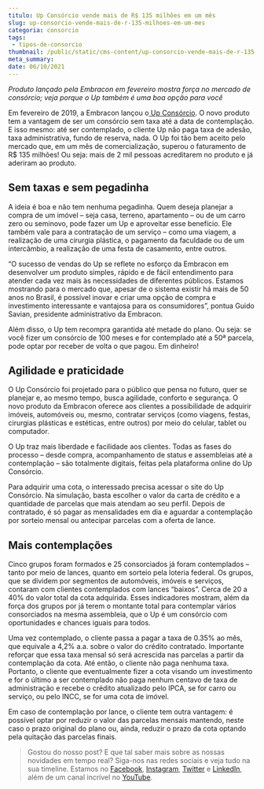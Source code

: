 ```yaml
---
titulo: Up Consórcio vende mais de R$ 135 milhões em um mês
slug: up-consorcio-vende-mais-de-r-135-milhoes-em-um-mes
categoria: consorcio
tags:
 - tipos-de-consorcio
thumbnail: /public/static/cms-content/up-consorcio-vende-mais-de-r-135-milhoes-em-um-mes.jpg
meta_summary: 
date: 06/10/2021
---
```

*Produto lançado pela Embracon em fevereiro mostra força no mercado de consórcio; veja porque o Up também é uma boa opção para você*

Em fevereiro de 2019, a Embracon lançou o[ Up Consórcio](https://www.upconsorcios.com.br/). O novo produto tem a vantagem de ser um consórcio sem taxa até a data de contemplação. E isso mesmo: até ser contemplado, o cliente Up não paga taxa de adesão, taxa administrativa, fundo de reserva, nada. O Up foi tão bem aceito pelo mercado que, em um mês de comercialização, superou o faturamento de R$ 135 milhões! Ou seja: mais de 2 mil pessoas acreditarem no produto e já aderiram ao produto.

**Sem taxas e sem pegadinha** 
------------------------------

A ideia é boa e não tem nenhuma pegadinha. Quem deseja planejar a compra de um imóvel – seja casa, terreno, apartamento – ou de um carro zero ou seminovo, pode fazer um Up e aproveitar esse benefício. Ele também vale para a contratação de um serviço – como uma viagem, a realização de uma cirurgia plástica, o pagamento da faculdade ou de um intercâmbio, a realização de uma festa de casamento, entre outros.

 “O sucesso de vendas do Up se reflete no esforço da Embracon em desenvolver um produto simples, rápido e de fácil entendimento para atender cada vez mais às necessidades de diferentes públicos. Estamos mostrando para o mercado que, apesar de o sistema existir há mais de 50 anos no Brasil, é possível inovar e criar uma opção de compra e investimento interessante e vantajosa para os consumidores”, pontua Guido Savian, presidente administrativo da Embracon.

Além disso, o Up tem recompra garantida até metade do plano. Ou seja: se você fizer um consórcio de 100 meses e for contemplado até a 50ª parcela, pode optar por receber de volta o que pagou. Em dinheiro!

**Agilidade e praticidade** 
----------------------------

O Up Consórcio foi projetado para o público que pensa no futuro, quer se planejar e, ao mesmo tempo, busca agilidade, conforto e segurança. O novo produto da Embracon oferece aos clientes a possibilidade de adquirir imóveis, automóveis ou, mesmo, contratar serviços (como viagens, festas, cirurgias plásticas e estéticas, entre outros) por meio do celular, tablet ou computador.

O Up traz mais liberdade e facilidade aos clientes. Todas as fases do processo – desde compra, acompanhamento de status e assembleias até a contemplação – são totalmente digitais, feitas pela plataforma online do Up Consórcio.

Para adquirir uma cota, o interessado precisa acessar o site do Up Consórcio. Na simulação, basta escolher o valor da carta de crédito e a quantidade de parcelas que mais atendam ao seu perfil. Depois de contratado, é só pagar as mensalidades em dia e aguardar a contemplação por sorteio mensal ou antecipar parcelas com a oferta de lance.

Mais contemplações
------------------

Cinco grupos foram formados e 25 consorciados já foram contemplados – tanto por meio de lances, quanto em sorteio pela loteria federal. Os grupos, que se dividem por segmentos de automóveis, imóveis e serviços, contaram com clientes contemplados com lances “baixos”. Cerca de 20 a 40% do valor total da cota adquirida. Esses indicadores mostram, além da força dos grupos por já terem o montante total para contemplar vários consorciados na mesma assembleia, que o Up é um consórcio com oportunidades e chances iguais para todos.

Uma vez contemplado, o cliente passa a pagar a taxa de 0.35% ao mês, que equivale a 4,2% a.a. sobre o valor do crédito contratado. Importante reforçar que essa taxa mensal só será acrescida nas parcelas a partir da contemplação da cota. Até então, o cliente não paga nenhuma taxa. Portanto, o cliente que eventualmente fizer a cota visando um investimento e for o último a ser contemplado não paga nenhum centavo de taxa de administração e recebe o crédito atualizado pelo IPCA, se for carro ou serviço, ou pelo INCC, se for uma cota de imóvel.

Em caso de contemplação por lance, o cliente tem outra vantagem: é possível optar por reduzir o valor das parcelas mensais mantendo, neste caso o prazo original do plano ou, ainda, reduzir o prazo da cota optando pela quitação das parcelas finais.

> Gostou do nosso post? E que tal saber mais sobre as nossas novidades em tempo real? Siga-nos nas redes sociais e veja tudo na sua timeline. Estamos no [Facebook](https://www.facebook.com/embracon/), [Instagram](https://www.instagram.com/embraconoficial/), [Twitter](https://twitter.com/embracon) e [LinkedIn](https://www.linkedin.com/company/1018875/), além de um canal incrível no [YouTube](https://www.youtube.com/channel/UCL-Y0mv9zc73Iek48NLUBzQ).
